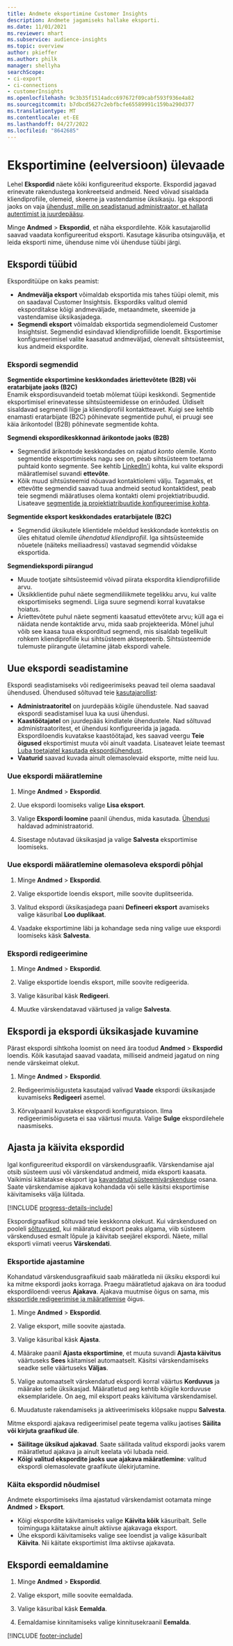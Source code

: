 ```yaml
---
title: Andmete eksportimine Customer Insights
description: Andmete jagamiseks hallake eksporti.
ms.date: 11/01/2021
ms.reviewer: mhart
ms.subservice: audience-insights
ms.topic: overview
author: pkieffer
ms.author: philk
manager: shellyha
searchScope:
- ci-export
- ci-connections
- customerInsights
ms.openlocfilehash: 9c3b35f1514adcc697672f09cabf593f936e4a82
ms.sourcegitcommit: b7dbcd5627c2ebfbcfe65589991c159ba290d377
ms.translationtype: MT
ms.contentlocale: et-EE
ms.lasthandoff: 04/27/2022
ms.locfileid: "8642685"
---
```

# <a name="exports-preview-overview"></a>Eksportimine (eelversioon) ülevaade

Lehel **Ekspordid** näete kõiki konfigureeritud eksporte. Ekspordid jagavad erinevate rakendustega konkreetseid andmeid. Need võivad sisaldada kliendiprofiile, olemeid, skeeme ja vastendamise üksikasju. Iga ekspordi jaoks on vaja [ühendust, mille on seadistanud administraator, et hallata autentimist ja juurdepääsu](connections.md).

Minge **Andmed** > **Ekspordid**, et näha ekspordilehte. Kõik kasutajarollid saavad vaadata konfigureeritud eksporti. Kasutage käsuriba otsinguvälja, et leida eksporti nime, ühenduse nime või ühenduse tüübi järgi.

## <a name="export-types"></a>Ekspordi tüübid

Eksporditüüpe on kaks peamist:  

- **Andmevälja eksport** võimaldab eksportida mis tahes tüüpi olemit, mis on saadaval Customer Insightsis. Ekspordiks valitud olemid eksporditakse kõigi andmeväljade, metaandmete, skeemide ja vastendamise üksikasjadega. 
- **Segmendi eksport** võimaldab eksportida segmendiolemeid Customer Insightsist. Segmendid esindavad kliendiprofiilide loendit. Eksportimise konfigureerimisel valite kaasatud andmeväljad, olenevalt sihtsüsteemist, kus andmeid ekspordite. 

### <a name="export-segments"></a>Ekspordi segmendid

**Segmentide eksportimine keskkondades äriettevõtete (B2B) või eratarbijate jaoks (B2C)**  
Enamik ekspordisuvandeid toetab mõlemat tüüpi keskkondi. Segmentide eksportimisel erinevatesse sihtsüsteemidesse on erinõuded. Üldiselt sisaldavad segmendi liige ja kliendiprofiil kontaktteavet. Kuigi see kehtib enamasti eratarbijate (B2C) põhinevate segmentide puhul, ei pruugi see käia ärikontodel (B2B) põhinevate segmentide kohta. 

**Segmendi ekspordikeskkonnad ärikontode jaoks (B2B)**  
- Segmendid ärikontode keskkondades on rajatud *konto* olemile. Konto segmentide eksportimiseks nagu see on, peab sihtsüsteem toetama puhtaid konto segmente. See kehtib [LinkedIn'i](export-linkedin-ads.md) kohta, kui valite ekspordi määratlemisel suvandi **ettevõte**.
- Kõik muud sihtsüsteemid nõuavad kontaktiolemi välju. Tagamaks, et ettevõtte segmendid saavad tuua andmeid seotud kontaktidest, peab teie segmendi määratluses olema kontakti olemi projektiatribuudid. Lisateave [segmentide ja projektiatribuutide konfigureerimise kohta](segment-builder.md).

**Segmentide eksport keskkondades eratarbijatele (B2C)**  
- Segmendid üksikutele klientidele mõeldud keskkondade kontekstis on üles ehitatud olemile *ühendatud kliendiprofiil*. Iga sihtsüsteemide nõuetele (näiteks meiliaadressi) vastavad segmendid võidakse eksportida.

**Segmendiekspordi piirangud**  
- Muude tootjate sihtsüsteemid võivad piirata ekspordita kliendiprofiilide arvu. 
- Üksikklientide puhul näete segmendiliikmete tegelikku arvu, kui valite eksportimiseks segmendi. Liiga suure segmendi korral kuvatakse hoiatus. 
- Äriettevõtete puhul näete segmenti kaasatud ettevõtete arvu; küll aga ei näidata nende kontaktide arvu, mida saab projekteerida. Mõnel juhul võib see kaasa tuua eksporditud segmendi, mis sisaldab tegelikult rohkem kliendiprofiile kui sihtsüsteem aktsepteerib. Sihtsüsteemide tulemuste piirangute ületamine jätab ekspordi vahele. 

## <a name="set-up-a-new-export"></a>Uue ekspordi seadistamine  
Ekspordi seadistamiseks või redigeerimiseks peavad teil olema saadaval ühendused. Ühendused sõltuvad teie [kasutajarollist](permissions.md):
- **Administraatoritel** on juurdepääs kõigile ühendustele. Nad saavad ekspordi seadistamisel luua ka uusi ühendusi.
- **Kaastöötajatel** on juurdepääs kindlatele ühendustele. Nad sõltuvad administraatoritest, et ühendusi konfigureerida ja jagada. Ekspordiloendis kuvatakse kaastöötajad, kes saavad veergu **Teie õigused** eksportimist muuta või ainult vaadata. Lisateavet leiate teemast [Luba toetajatel kasutada ekspordiühendust](connections.md#allow-contributors-to-use-a-connection-for-exports).
- **Vaaturid** saavad kuvada ainult olemasolevaid eksporte, mitte neid luu.

### <a name="define-a-new-export"></a>Uue ekspordi määratlemine

1. Minge **Andmed** > **Ekspordid**.

1. Uue ekspordi loomiseks valige **Lisa eksport**.

1. Valige **Ekspordi loomine** paanil ühendus, mida kasutada. [Ühendusi](connections.md) haldavad administraatorid. 

1. Sisestage nõutavad üksikasjad ja valige **Salvesta** eksportimise loomiseks.

### <a name="define-a-new-export-based-on-an-existing-export"></a>Uue ekspordi määratlemine olemasoleva ekspordi põhjal

1. Minge **Andmed** > **Ekspordid**.

1. Valige eksportide loendis eksport, mille soovite duplitseerida.

1. Valitud ekspordi üksikasjadega paani **Defineeri eksport** avamiseks valige käsuribal **Loo duplikaat**.

1. Vaadake eksportimine läbi ja kohandage seda ning valige uue ekspordi loomiseks käsk **Salvesta**.

### <a name="edit-an-export"></a>Ekspordi redigeerimine

1. Minge **Andmed** > **Ekspordid**.

1. Valige eksportide loendis eksport, mille soovite redigeerida.

1. Valige käsuribal käsk **Redigeeri**.

1. Muutke värskendatavad väärtused ja valige **Salvesta**.

## <a name="view-exports-and-export-details"></a>Ekspordi ja ekspordi üksikasjade kuvamine

Pärast ekspordi sihtkoha loomist on need ära toodud **Andmed** > **Ekspordid** loendis. Kõik kasutajad saavad vaadata, milliseid andmeid jagatud on ning nende värskeimat olekut.

1. Minge **Andmed** > **Ekspordid**.

1. Redigeerimisõigusteta kasutajad valivad **Vaade** ekspordi üksikasjade kuvamiseks **Redigeeri** asemel.

1. Kõrvalpaanil kuvatakse ekspordi konfiguratsioon. Ilma redigeerimisõiguseta ei saa väärtusi muuta. Valige **Sulge** ekspordilehele naasmiseks.

## <a name="schedule-and-run-exports"></a>Ajasta ja käivita ekspordid

Igal konfigureeritud ekspordil on värskendusgraafik. Värskendamise ajal otsib süsteem uusi või värskendatud andmeid, mida eksporti kaasata. Vaikimisi käitatakse eksport iga [kavandatud süsteemivärskenduse](system.md#schedule-tab) osana. Saate värskendamise ajakava kohandada või selle käsitsi eksportimise käivitamiseks välja lülitada.

[!INCLUDE [progress-details-include](includes/progress-details-pane.md)]

Ekspordigraafikud sõltuvad teie keskkonna olekust. Kui värskendused on pooleli [sõltuvused](system.md#refresh-processes), kui määratud eksport peaks algama, viib süsteem värskendused esmalt lõpule ja käivitab seejärel ekspordi. Näete, millal eksporti viimati veerus **Värskendati**.

### <a name="schedule-exports"></a>Eksportide ajastamine

Kohandatud värskendusgraafikuid saab määratleda nii üksiku ekspordi kui ka mitme ekspordi jaoks korraga. Praegu määratletud ajakava on ära toodud ekspordiloendi veerus **Ajakava**. Ajakava muutmise õigus on sama, mis [eksportide redigeerimise ja määratlemise](export-destinations.md#set-up-a-new-export) õigus. 

1. Minge **Andmed** > **Ekspordid**.

1. Valige eksport, mille soovite ajastada.

1. Valige käsuribal käsk **Ajasta**.

1. Määrake paanil **Ajasta eksportimine**, et muuta suvandi **Ajasta käivitus** väärtuseks **Sees** käitamisel automaatselt. Käsitsi värskendamiseks seadke selle väärtuseks **Väljas**.

1. Valige automaatselt värskendatud ekspordi korral väärtus **Korduvus** ja määrake selle üksikasjad. Määratletud aeg kehtib kõigile korduvuse eksemplaridele. On aeg, mil eksport peaks käivituma värskendamisel.

1. Muudatuste rakendamiseks ja aktiveerimiseks klõpsake nuppu **Salvesta**.

Mitme ekspordi ajakava redigeerimisel peate tegema valiku jaotises **Säilita või kirjuta graafikud üle**.
- **Säilitage üksikud ajakavad**. Saate säilitada valitud ekspordi jaoks varem määratletud ajakava ja ainult keelata või lubada neid.
- **Kõigi valitud ekspordite jaoks uue ajakava määratlemine**: valitud ekspordi olemasolevate graafikute ülekirjutamine.

### <a name="run-exports-on-demand"></a>Käita ekspordid nõudmisel

Andmete eksportimiseks ilma ajastatud värskendamist ootamata minge **Andmed** > **Eksport**.

- Kõigi ekspordite käivitamiseks valige **Käivita kõik** käsuribalt. Selle toiminguga käitatakse ainult aktiivse ajakavaga eksport.
- Ühe ekspordi käivitamiseks valige see loendist ja valige käsuribalt **Käivita**. Nii käitate eksportimist ilma aktiivse ajakavata. 

## <a name="remove-an-export"></a>Ekspordi eemaldamine

1. Minge **Andmed** > **Ekspordid**.

1. Valige eksport, mille soovite eemaldada.

1. Valige käsuribal käsk **Eemalda**.

1. Eemaldamise kinnitamiseks valige kinnitusekraanil **Eemalda**.


[!INCLUDE [footer-include](includes/footer-banner.md)]

